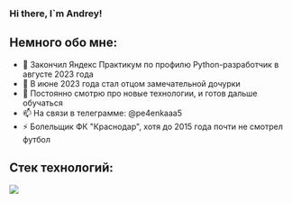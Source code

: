### Hi there, I`m Andrey!


## Немного обо мне:
- 🔭 Закончил Яндекс Практикум по профилю Python-разработчик в августе 2023 года
- 👯 В июне 2023 года стал отцом замечательной дочурки
- 💬 Постоянно смотрю про новые технологии, и готов дальше обучаться
- 📫 На связи в телеграмме: @pe4enkaaa5
- ⚡ Болельщик ФК "Краснодар", хотя до 2015 года почти не смотрел футбол

## Стек технологий:
<img src="https://cdn.jsdelivr.net/gh/devicons/devicon/icons/python/python-original-wordmark.svg" />
          
